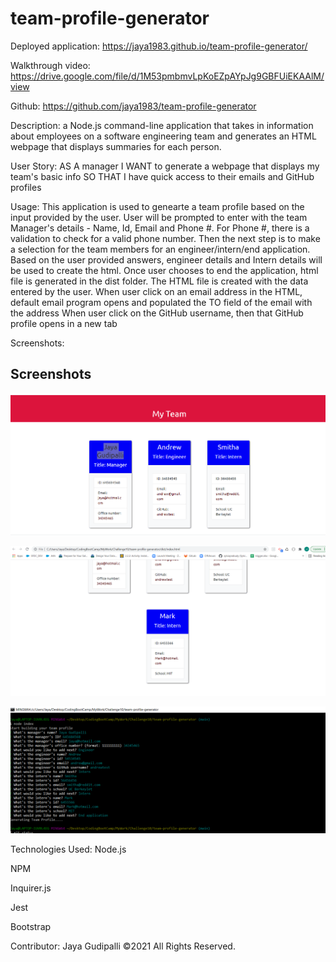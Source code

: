 # team-profile-generator

Deployed application: https://jaya1983.github.io/team-profile-generator/

Walkthrough video: https://drive.google.com/file/d/1M53pmbmvLpKoEZpAYpJg9GBFUiEKAAlM/view

Github: https://github.com/jaya1983/team-profile-generator

Description:
a Node.js command-line application that takes in information about employees on a software engineering team and generates an HTML webpage that displays summaries for each person.

User Story:
AS A manager
I WANT to generate a webpage that displays my team's basic info
SO THAT I have quick access to their emails and GitHub profiles

Usage:
This application is used to genearte a team profile based on the input provided by the user.
User will be prompted to enter with the team Manager's details - Name, Id, Email and Phone #. For Phone #, there is a validation to check for a valid phone number.
Then the next step is to make a selection for the team members for an engineer/intern/end application.
Based on the user provided answers, engineer details and Intern details will be used to create the html.
Once user chooses to end the application, html file is generated in the dist folder.
The HTML file is created with the data entered by the user.
When user click on an email address in the HTML, default email program opens and populated the TO field of the email with the address
When user click on the GitHub username, then that GitHub profile opens in a new tab

Screenshots:

## Screenshots

![](assets/images/Screenshot_1.PNG)

![](assets/images/Screenshot_2.PNG)

![](assets/images/Screenshot_3.PNG)


Technologies Used:
Node.js

NPM

Inquirer.js

Jest

Bootstrap

Contributor:
Jaya Gudipalli ©2021 All Rights Reserved.